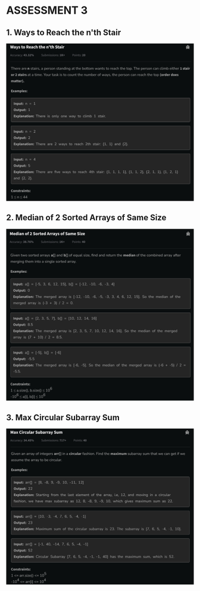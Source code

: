 # ASSESSMENT 3

## 1. Ways to Reach the n'th Stair

![alt text](1.png)

## 2. Median of 2 Sorted Arrays of Same Size

![alt text](2.png)

## 3. Max Circular Subarray Sum

![alt text](3.png)